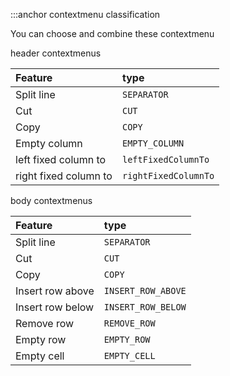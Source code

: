 :::anchor contextmenu classification

You can choose and combine these contextmenu

header contextmenus

| Feature               | type                 |
| :-------------------- | :------------------- |
| Split line            | `SEPARATOR`          |
| Cut                   | `CUT`                |
| Copy                  | `COPY`               |
| Empty column          | `EMPTY_COLUMN`       |
| left fixed column to  | `leftFixedColumnTo`  |
| right fixed column to | `rightFixedColumnTo` |

body contextmenus

| Feature          | type               |
| :--------------- | :----------------- |
| Split line       | `SEPARATOR`        |
| Cut              | `CUT`              |
| Copy             | `COPY`             |
| Insert row above | `INSERT_ROW_ABOVE` |
| Insert row below | `INSERT_ROW_BELOW` |
| Remove row       | `REMOVE_ROW`       |
| Empty row        | `EMPTY_ROW`        |
| Empty cell       | `EMPTY_CELL`       |
